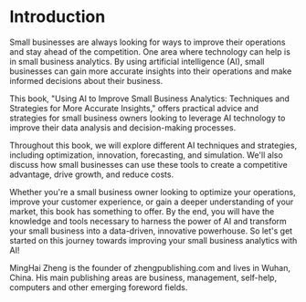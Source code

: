 # Introduction

Small businesses are always looking for ways to improve their operations and stay ahead of the competition. One area where technology can help is in small business analytics. By using artificial intelligence (AI), small businesses can gain more accurate insights into their operations and make informed decisions about their business.

This book, "Using AI to Improve Small Business Analytics: Techniques and Strategies for More Accurate Insights," offers practical advice and strategies for small business owners looking to leverage AI technology to improve their data analysis and decision-making processes.

Throughout this book, we will explore different AI techniques and strategies, including optimization, innovation, forecasting, and simulation. We'll also discuss how small businesses can use these tools to create a competitive advantage, drive growth, and reduce costs.

Whether you're a small business owner looking to optimize your operations, improve your customer experience, or gain a deeper understanding of your market, this book has something to offer. By the end, you will have the knowledge and tools necessary to harness the power of AI and transform your small business into a data-driven, innovative powerhouse. So let's get started on this journey towards improving your small business analytics with AI!

MingHai Zheng is the founder of zhengpublishing.com and lives in Wuhan, China. His main publishing areas are business, management, self-help, computers and other emerging foreword fields.
